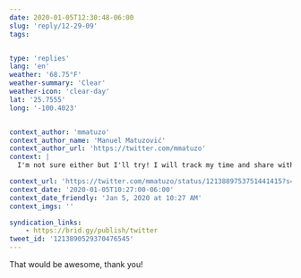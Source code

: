 ```yaml
---
date: 2020-01-05T12:30:48-06:00
slug: 'reply/12-29-09'
tags:


type: 'replies'
lang: 'en'
weather: '68.75°F'
weather-summary: 'Clear'
weather-icon: 'clear-day'
lat: '25.7555'
long: '-100.4023'


context_author: 'mmatuzo'
context_author_name: 'Manuel Matuzović'
context_author_url: 'https://twitter.com/mmatuzo'
context: |
  I'm not sure either but I'll try! I will track my time and share with you how long it takes me to record a video, if you want. It might help you decide. :)

context_url: 'https://twitter.com/mmatuzo/status/1213889753751441415?s=12'
context_date: '2020-01-05T10:27:00-06:00'
context_date_friendly: 'Jan 5, 2020 at 10:27 AM'
context_imgs: ''

syndication_links:
    - https://brid.gy/publish/twitter
tweet_id: '1213890529370476545'
---
```

That would be awesome, thank you!